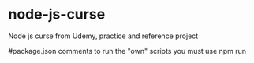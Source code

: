 # node-js-curse
Node js curse from Udemy, practice and reference project


#package.json comments
to run the "own" scripts you must use npm run <script name>

    

